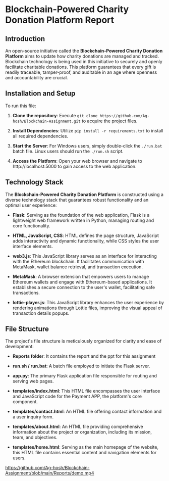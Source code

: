 # Blockchain-Powered Charity Donation Platform Report

## Introduction

An open-source initiative called the **Blockchain-Powered Charity Donation Platform** aims to update how charity donations are managed and tracked. Blockchain technology is being used in this initiative to securely and openly facilitate charitable donations. This platform guarantees that every gift is readily traceable, tamper-proof, and auditable in an age where openness and accountability are crucial.

## Installation and Setup

To run this file:

1. **Clone the repository**: Execute `git clone https://github.com/Ag-hosh/Blockchain-Assignment.git` to acquire the project files.

2. **Install Dependencies**: Utilize `pip install -r requirements.txt` to install all required dependencies.

3. **Start the Server**: For Windows users, simply double-click the `./run.bat` batch file. Linux users should run the `./run.sh` script.

4. **Access the Platform**: Open your web browser and navigate to http://localhost:5000 to gain access to the web application.

## Technology Stack

The **Blockchain-Powered Charity Donation Platform** is constructed using a diverse technology stack that guarantees robust functionality and an optimal user experience:

- **Flask**: Serving as the foundation of the web application, Flask is a lightweight web framework written in Python, managing routing and core functionality.

- **HTML, JavaScript, CSS**: HTML defines the page structure, JavaScript adds interactivity and dynamic functionality, while CSS styles the user interface elements.

- **web3.js**: This JavaScript library serves as an interface for interacting with the Ethereum blockchain. It facilitates communication with MetaMask, wallet balance retrieval, and transaction execution.

- **MetaMask**: A browser extension that empowers users to manage Ethereum wallets and engage with Ethereum-based applications. It establishes a secure connection to the user's wallet, facilitating safe transactions.

- **lottie-player.js**: This JavaScript library enhances the user experience by rendering animations through Lottie files, improving the visual appeal of transaction details popups.

## File Structure

The project's file structure is meticulously organized for clarity and ease of development:

- **Reports folder**: It contains the report and the ppt for this assignment 

- **run.sh / run.bat**: A batch file employed to initiate the Flask server.

- **app.py**: The primary Flask application file responsible for routing and serving web pages.

- **templates/index.html**: This HTML file encompasses the user interface and JavaScript code for the Payment APP, the platform's core component.

- **templates/contact.html**: An HTML file offering contact information and a user inquiry form.

- **templates/about.html**: An HTML file providing comprehensive information about the project or organization, including its mission, team, and objectives.

- **templates/home.html**: Serving as the main homepage of the website, this HTML file contains essential content and navigation elements for users.

https://github.com/Ag-hosh/Blockchain-Assignment/blob/main/Reports/demo.mp4
